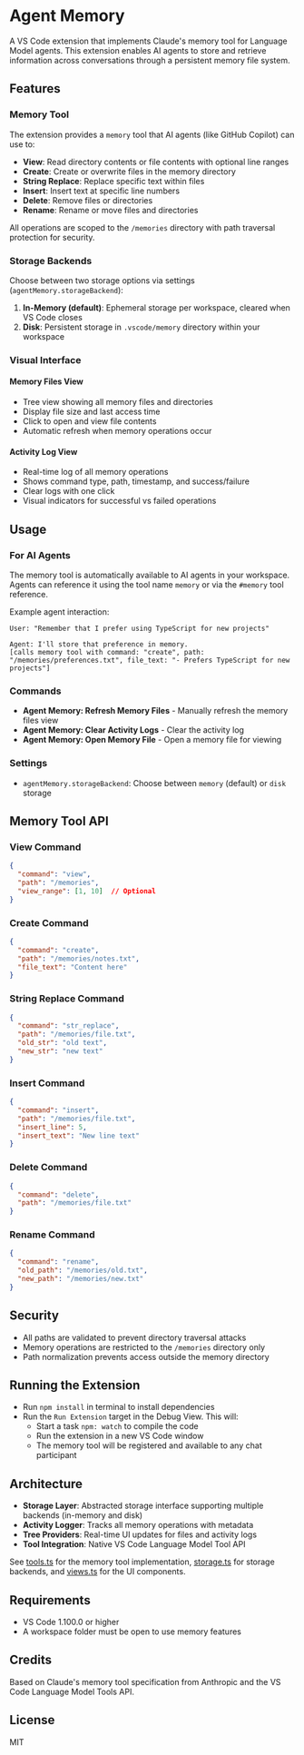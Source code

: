 # Agent Memory

A VS Code extension that implements Claude's memory tool for Language Model agents. This extension enables AI agents to store and retrieve information across conversations through a persistent memory file system.

## Features

### Memory Tool

The extension provides a `memory` tool that AI agents (like GitHub Copilot) can use to:

- **View**: Read directory contents or file contents with optional line ranges
- **Create**: Create or overwrite files in the memory directory
- **String Replace**: Replace specific text within files
- **Insert**: Insert text at specific line numbers
- **Delete**: Remove files or directories
- **Rename**: Rename or move files and directories

All operations are scoped to the `/memories` directory with path traversal protection for security.

### Storage Backends

Choose between two storage options via settings (`agentMemory.storageBackend`):

1. **In-Memory (default)**: Ephemeral storage per workspace, cleared when VS Code closes
2. **Disk**: Persistent storage in `.vscode/memory` directory within your workspace

### Visual Interface

#### Memory Files View
- Tree view showing all memory files and directories
- Display file size and last access time
- Click to open and view file contents
- Automatic refresh when memory operations occur

#### Activity Log View
- Real-time log of all memory operations
- Shows command type, path, timestamp, and success/failure
- Clear logs with one click
- Visual indicators for successful vs failed operations

## Usage

### For AI Agents

The memory tool is automatically available to AI agents in your workspace. Agents can reference it using the tool name `memory` or via the `#memory` tool reference.

Example agent interaction:
```
User: "Remember that I prefer using TypeScript for new projects"

Agent: I'll store that preference in memory.
[calls memory tool with command: "create", path: "/memories/preferences.txt", file_text: "- Prefers TypeScript for new projects"]
```

### Commands

- **Agent Memory: Refresh Memory Files** - Manually refresh the memory files view
- **Agent Memory: Clear Activity Logs** - Clear the activity log
- **Agent Memory: Open Memory File** - Open a memory file for viewing

### Settings

- `agentMemory.storageBackend`: Choose between `memory` (default) or `disk` storage

## Memory Tool API

### View Command
```json
{
  "command": "view",
  "path": "/memories",
  "view_range": [1, 10]  // Optional
}
```

### Create Command
```json
{
  "command": "create",
  "path": "/memories/notes.txt",
  "file_text": "Content here"
}
```

### String Replace Command
```json
{
  "command": "str_replace",
  "path": "/memories/file.txt",
  "old_str": "old text",
  "new_str": "new text"
}
```

### Insert Command
```json
{
  "command": "insert",
  "path": "/memories/file.txt",
  "insert_line": 5,
  "insert_text": "New line text"
}
```

### Delete Command
```json
{
  "command": "delete",
  "path": "/memories/file.txt"
}
```

### Rename Command
```json
{
  "command": "rename",
  "old_path": "/memories/old.txt",
  "new_path": "/memories/new.txt"
}
```

## Security

- All paths are validated to prevent directory traversal attacks
- Memory operations are restricted to the `/memories` directory only
- Path normalization prevents access outside the memory directory

## Running the Extension

- Run `npm install` in terminal to install dependencies
- Run the `Run Extension` target in the Debug View. This will:
	- Start a task `npm: watch` to compile the code
	- Run the extension in a new VS Code window
	- The memory tool will be registered and available to any chat participant

## Architecture

- **Storage Layer**: Abstracted storage interface supporting multiple backends (in-memory and disk)
- **Activity Logger**: Tracks all memory operations with metadata
- **Tree Providers**: Real-time UI updates for files and activity logs
- **Tool Integration**: Native VS Code Language Model Tool API

See [tools.ts](src/tools.ts) for the memory tool implementation, [storage.ts](src/storage.ts) for storage backends, and [views.ts](src/views.ts) for the UI components.

## Requirements

- VS Code 1.100.0 or higher
- A workspace folder must be open to use memory features

## Credits

Based on Claude's memory tool specification from Anthropic and the VS Code Language Model Tools API.

## License

MIT
